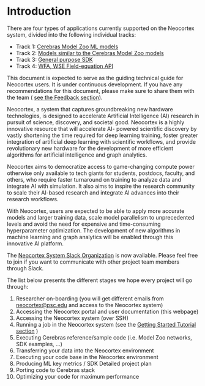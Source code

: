 # Introduction
There are four types of applications currently supported on the Neocortex system, divided into the following individual tracks:
* Track 1: [Cerebras Model Zoo ML models](https://psc.edu/resources/neocortex/docs/track1) 
* Track 2: [Models similar to the Cerebras Model Zoo models](https://psc.edu/resources/neocortex/docs/track2)
* Track 3: [General purpose SDK](https://psc.edu/resources/neocortex/docs/track3)
* Track 4: [WFA, WSE Field-equation API](https://psc.edu/resources/neocortex/docs/track4)
  
This document is expected to serve as the guiding technical guide for Neocortex users. It is under continuous development. If you have any recommendations for this document, please make sure to share them with the team \( [see the Feedback section](https://www.psc.edu/resources/neocortex/docs/providing-feedback)\).

Neocortex, a system that captures groundbreaking new hardware technologies, is designed to accelerate Artificial Intelligence (AI) research in pursuit of science, discovery, and societal good. Neocortex is a highly innovative resource that will accelerate AI- powered scientific discovery by vastly shortening the time required for deep learning training, foster greater integration of artificial deep learning with scientific workflows, and provide revolutionary new hardware for the development of more efficient algorithms for artificial intelligence and graph analytics.

Neocortex aims to democratize access to game-changing compute power otherwise only available to tech giants for students, postdocs, faculty, and others, who require faster turnaround on training to analyze data and integrate AI with simulation. It also aims to inspire the research community to scale their AI-based research and integrate AI advances into their research workflows.

With Neocortex, users are expected to be able to apply more accurate models and larger training data, scale model parallelism to unprecedented levels and avoid the need for expensive and time-consuming hyperparameter optimization. The development of new algorithms in machine learning and graph analytics will be enabled through this innovative AI platform.

The [Neocortex System Slack Organization](https://join.slack.com/t/neocortex-system/shared_invite/zt-15jryz5s1-g2a4MPTgAjxa109EehbJSw) is now available. Please feel free to join if you want to communicate with other project team members through Slack.

The list below presents the different stages we hope every project will go through:
1. Researcher on-boarding (you will get different emails from neocortex@psc.edu and access to the Neocortex system)
2. Accessing the Neocortex portal and user documentation (this webpage)
3. Accessing the Neocortex system (over SSH)
4. Running a job in the Neocortex system (see the [Getting Started Tutorial section](https://www.psc.edu/resources/neocortex/docs/getting-started-tutorial/) )
5. Executing Cerebras reference/sample code (i.e. Model Zoo networks, SDK examples, ...)
6. Transferring your data into the Neocortex environment
7. Executing your code base in the Neocortex environment
8. Producing ML key metrics / SDK Detailed project plan
9. Porting code to Cerebras stack
10. Optimizing your code for maximum performance

